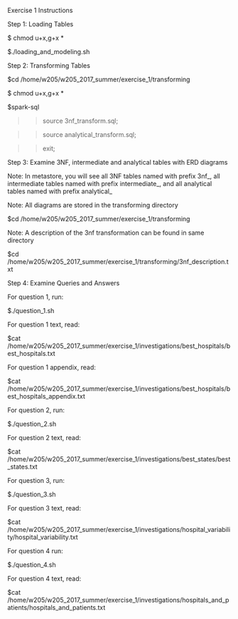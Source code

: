 Exercise 1 Instructions


Step 1: Loading Tables

$ chmod u+x,g+x *

$./loading_and_modeling.sh


Step 2: Transforming Tables

$cd /home/w205/w205_2017_summer/exercise_1/transforming

$ chmod u+x,g+x *

$spark-sql

>> source 3nf_transform.sql;

>> source analytical_transform.sql;

>> exit;



Step 3: Examine 3NF, intermediate and analytical tables with ERD diagrams

Note: In metastore, you will see all 3NF tables named with prefix 3nf_, all intermediate tables named with prefix intermediate_, and all analytical tables named with prefix analytical_

Note: All diagrams are stored in the transforming directory

$cd /home/w205/w205_2017_summer/exercise_1/transforming

Note: A description of the 3nf transformation can be found in same directory

$cd /home/w205/w205_2017_summer/exercise_1/transforming/3nf_description.txt


Step 4: Examine Queries and Answers

For question 1, run:

$./question_1.sh

For question 1 text, read:

$cat /home/w205/w205_2017_summer/exercise_1/investigations/best_hospitals/best_hospitals.txt

For question 1 appendix, read:

$cat /home/w205/w205_2017_summer/exercise_1/investigations/best_hospitals/best_hospitals_appendix.txt

For question 2, run:

$./question_2.sh

For question 2 text, read:

$cat /home/w205/w205_2017_summer/exercise_1/investigations/best_states/best_states.txt

For question 3, run:

$./question_3.sh

For question 3 text, read:

$cat /home/w205/w205_2017_summer/exercise_1/investigations/hospital_variability/hospital_variability.txt

For question 4 run:

$./question_4.sh

For question 4 text, read:

$cat /home/w205/w205_2017_summer/exercise_1/investigations/hospitals_and_patients/hospitals_and_patients.txt
